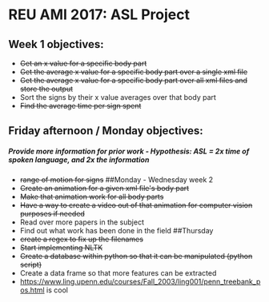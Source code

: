 # REU AMI 2017: ASL Project
## Week 1 objectives:
* <s>Get an x value for a specific body part </s>
* <s>Get the average x value for a specific body part over a single xml file</s>
* <s>Get the average x value for a specific body part over all xml files and store the output </s>
* Sort the signs by their x value averages over that body part
* <s>Find the average time per sign spent</s>
## Friday afternoon / Monday objectives:
##### Provide more information for prior work - Hypothesis: ASL = 2x time of spoken language, and 2x the information
* ~~range of motion for signs~~
##Monday - Wednesday week 2
* ~~Create an animation for a given xml file's body part~~
* ~~Make that animation work for all body parts~~
* ~~Have a way to create a video out of that animation for computer vision purposes if needed~~
* Read over more papers in the subject
* Find out what work has been done in the field
##Thursday 
* ~~create a regex to fix up the filenames~~
* ~~Start implementing NLTK~~
* ~~Create a database within python so that it can be manipulated (python script)~~
* Create a data frame so that more features can be extracted
* https://www.ling.upenn.edu/courses/Fall_2003/ling001/penn_treebank_pos.html is cool
